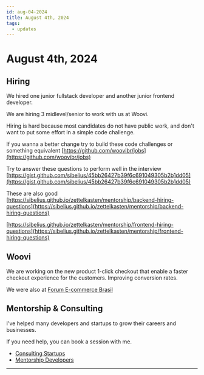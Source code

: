 ```yaml
---
id: aug-04-2024
title: August 4th, 2024
tags:
  - updates
---
```


# August 4th, 2024

## Hiring

We hired one junior fullstack developer and another junior frontend developer.

We are hiring 3 midlevel/senior to work with us at Woovi.

Hiring is hard because most candidates do not have public work, and don't want to put some effort in a simple code challenge.

If you wanna a better change try to build these code challenges or something equivalent [https://github.com/woovibr/jobs](https://github.com/woovibr/jobs)

Try to answer these questions to perform well in the interview [https://gist.github.com/sibelius/45bb26427b39f6c691049305b2b1dd05](https://gist.github.com/sibelius/45bb26427b39f6c691049305b2b1dd05)

These are also good [https://sibelius.github.io/zettelkasten/mentorship/backend-hiring-questions](https://sibelius.github.io/zettelkasten/mentorship/backend-hiring-questions)

[https://sibelius.github.io/zettelkasten/mentorship/frontend-hiring-questions](https://sibelius.github.io/zettelkasten/mentorship/frontend-hiring-questions)

## Woovi

We are working on the new product 1-click checkout that enable a faster checkout experience for the customers.
Improving conversion rates.

We were also at [Forum E-commerce Brasil](https://eventos.ecommercebrasil.com.br/forum)

## Mentorship & Consulting

I've helped many developers and startups to grow their careers and businesses.

If you need help, you can book a session with me.

- [Consulting Startups](../../../paid-consulting-startups.mdx)
- [Mentorship Developers](../../../paid-mentorship-developers.mdx)

---
